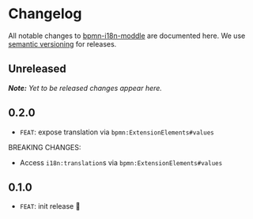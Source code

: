 # Changelog

All notable changes to [bpmn-i18n-moddle](https://github.com/bpmn-io/bpmn-i18n-moddle) are documented here. We use [semantic versioning](http://semver.org/) for releases.

## Unreleased

___Note:__ Yet to be released changes appear here._

## 0.2.0

* `FEAT`: expose translation via `bpmn:ExtensionElements#values`

BREAKING CHANGES:

* Access `i18n:translation`s via `bpmn:ExtensionElements#values`

## 0.1.0

* `FEAT`: init release :tada:
